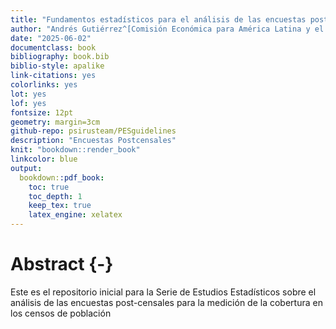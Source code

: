 ```yaml
---
title: "Fundamentos estadísticos para el análisis de las encuestas postcensales"
author: "Andrés Gutiérrez^[Comisión Económica para América Latina y el Caribe (CEPAL) -  andres.gutierrez@cepal.org], Giovany Babativa, Stalyn Guerrero"
date: "2025-06-02"
documentclass: book
bibliography: book.bib
biblio-style: apalike
link-citations: yes
colorlinks: yes
lot: yes
lof: yes
fontsize: 12pt
geometry: margin=3cm
github-repo: psirusteam/PESguidelines
description: "Encuestas Postcensales"
knit: "bookdown::render_book"
linkcolor: blue
output: 
  bookdown::pdf_book:
    toc: true
    toc_depth: 1
    keep_tex: true
    latex_engine: xelatex
---
```





# Abstract {-}

Este es el repositorio inicial para la Serie de Estudios Estadísticos sobre el análisis de las encuestas post-censales para la medición de la cobertura en los censos de población

